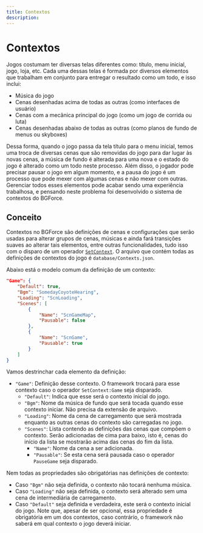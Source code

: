 ```yaml
---
title: Contextos
description: 
---
```


# Contextos
Jogos costumam ter diversas telas diferentes como: título, menu inicial, jogo, loja, etc. Cada uma dessas telas 
é formada por diversos elementos que trabalham em conjunto para entregar o resultado como um todo, e isso inclui:

- Música do jogo
- Cenas desenhadas acima de todas as outras (como interfaces de usuário)
- Cenas com a mecânica principal do jogo (como um jogo de corrida ou luta)
- Cenas desenhadas abaixo de todas as outras (como planos de fundo de menus ou skyboxes)

Dessa forma, quando o jogo passa da tela título para o menu inicial, temos uma troca de diversas cenas que são 
removidas do jogo para dar lugar às novas cenas, a música de fundo é alterada para uma nova e o estado do jogo 
é alterado como um todo neste processo. Além disso, o jogador pode precisar pausar o jogo em algum momento, e 
a pausa do jogo é um processo que pode mexer com algumas cenas e não mexer com outras. Gerenciar todos esses 
elementos pode acabar sendo uma experiência trabalhosa, e pensando neste problema foi desenvolvido o sistema 
de contextos do BGForce.

## Conceito
Contextos no BGForce são definições de cenas e configurações que serão usadas para alterar grupos de cenas, 
músicas e ainda fará transições suaves ao alterar tais elementos, entre outras funcionalidades, tudo isso 
com o disparo de um operador [`SetContext`](https://github.com/bgempire/bgforce/wiki/Operadores-Padrão#setcontext). 
O arquivo que contém todas as definições de contextos do jogo é `database/Contexts.json`.

Abaixo está o modelo comum da definição de um contexto:

```json
"Game": {
    "Default": true,
    "Bgm": "SomedayCoyoteHearing",
    "Loading": "ScnLoading",
    "Scenes": [
        {
            "Name": "ScnGameMap",
            "Pausable": false
        },
        {
            "Name": "ScnGame",
            "Pausable": true
        }
    ]
}
```

Vamos destrinchar cada elemento da definição:

- `"Game"`: Definição desse contexto. O framework trocará para esse contexto caso o operador `SetContext:Game` seja disparado.
    - `"Default"`: Indica que esse será o contexto inicial do jogo.
    - `"Bgm"`: Nome da música de fundo que será tocada quando esse contexto iniciar. Não precisa da extensão de arquivo.
    - `"Loading"`: Nome da cena de carregamento que será mostrada enquanto as outras cenas do contexto são carregadas no jogo.
    - `"Scenes"`: Lista contendo as definições das cenas que compõem o contexto. Serão adicionadas de cima para baixo, isto é, cenas do início da lista se mostrarão acima das cenas do fim da lista.
        - `"Name"`: Nome da cena a ser adicionada.
        - `"Pausable"`: Se esta cena será pausada caso o operador `PauseGame` seja disparado.

Nem todas as propriedades são obrigatórias nas definições de contexto: 
- Caso `"Bgm"` não seja definida, o contexto não tocará nenhuma música.
- Caso `"Loading"` não seja definida, o contexto será alterado sem uma cena de intermediária de carregamento.
- Caso `"Default"` seja definida e verdadeira, este será o contexto inicial do jogo. Note que, apesar de ser opcional, essa propriedade é obrigatória em um dos contextos, caso contrário, o framework não saberá em qual contexto o jogo deverá iniciar.